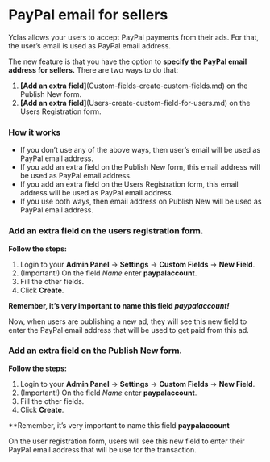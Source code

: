 # PayPal email for sellers


Yclas allows your users to accept PayPal payments from their ads. For that, the user’s email is used as PayPal email address.

The new feature  is that you have the option to **specify the PayPal email address for sellers.** There are two ways to do that:

1.  **[Add an extra field]**(Custom-fields-create-custom-fields.md) on the Publish New form.
2.  **[Add an extra field]**(Users-create-custom-field-for-users.md) on the Users Registration form.

### How it works

-   If you don’t use any of the above ways, then user’s email will be used as PayPal email address.
-   If you add an extra field on the Publish New form, this email address will be used as PayPal email address.
 -  If you add an extra field on the Users Registration form, this email address will be used as PayPal email address.
-   If you use both ways, then email address on Publish New will be used as PayPal email address.


### Add an extra field on the users registration form.

**Follow the steps:**

1.  Login to your **Admin Panel** ->  **Settings**  ->  **Custom Fields** ->  **New Field**.
2.  (Important!) On the field  _Name_  enter  **paypalaccount**.
3.  Fill the other fields.
4.  Click  **Create**.


**Remember, it’s very important to name this field ***paypalaccount**!***


Now, when users are publishing a new ad, they will see this new field to enter the PayPal email address that will be used to get paid from this ad.

### Add an extra field on the Publish New form.

**Follow the steps:**

1.  Login to your **Admin Panel** ->  **Settings**  ->  **Custom Fields** -> **New Field**.
2.  (Important!) On the field  _Name_  enter  **paypalaccount**.
3.  Fill the other fields.
4.  Click  **Create**.

**Remember, it’s very important to name this field  **paypalaccount**

On the user registration form, users will see this new field to enter their PayPal email address that will be use for the transaction.

